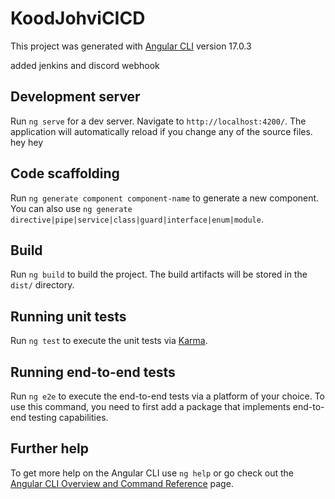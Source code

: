 # KoodJohviCICD

This project was generated with [Angular CLI](https://github.com/angular/angular-cli) version 17.0.3

added jenkins and discord webhook

## Development server

Run `ng serve` for a dev server. Navigate to `http://localhost:4200/`. The application will automatically reload if you change any of the source files.
hey hey
## Code scaffolding

Run `ng generate component component-name` to generate a new component. You can also use `ng generate directive|pipe|service|class|guard|interface|enum|module`.

## Build

Run `ng build` to build the project. The build artifacts will be stored in the `dist/` directory.

## Running unit tests

Run `ng test` to execute the unit tests via [Karma](https://karma-runner.github.io).

## Running end-to-end tests

Run `ng e2e` to execute the end-to-end tests via a platform of your choice. To use this command, you need to first add a package that implements end-to-end testing capabilities.

## Further help

To get more help on the Angular CLI use `ng help` or go check out the [Angular CLI Overview and Command Reference](https://angular.io/cli) page.
